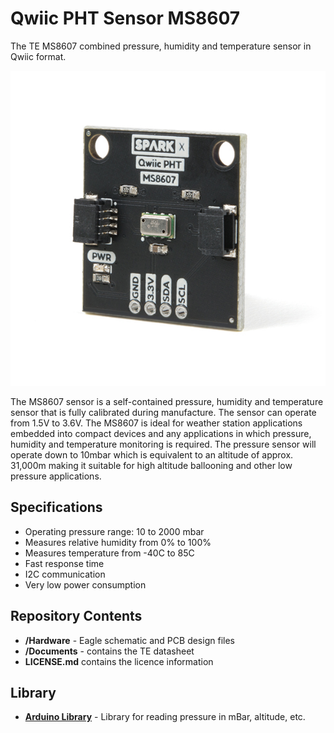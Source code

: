 # Qwiic PHT Sensor MS8607

The TE MS8607 combined pressure, humidity and temperature sensor in Qwiic format.

![PCB](img/16298-Qwiic_Pressure_Humidity_Temp__PHT__Sensor_-_MS8607-00.jpg)

The MS8607 sensor is a self-contained pressure, humidity and temperature sensor that is fully calibrated during manufacture.
The sensor can operate from 1.5V to 3.6V. The MS8607 is ideal for weather station applications embedded into compact devices and
any applications in which pressure, humidity and temperature monitoring is required. The pressure sensor will operate down to
10mbar which is equivalent to an altitude of approx. 31,000m making it suitable for high altitude ballooning and other low pressure
applications.

## Specifications

- Operating pressure range: 10 to 2000 mbar
- Measures relative humidity from 0% to 100%
- Measures temperature from -40C to 85C
- Fast response time
- I2C communication
- Very low power consumption

## Repository Contents
- **/Hardware** - Eagle schematic and PCB design files
- **/Documents** - contains the TE datasheet
- **LICENSE.md** contains the licence information

## Library

- **[Arduino Library](https://github.com/sparkfun/SparkFun_PHT_MS8607_Arduino_Library)** - Library for reading pressure in mBar, altitude, etc.
